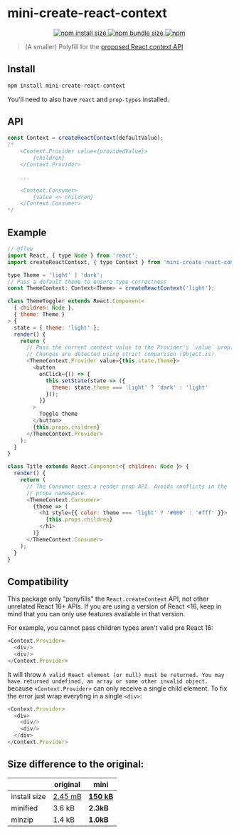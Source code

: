 # mini-create-react-context

<p align="center">
<a href="https://packagephobia.now.sh/result?p=mini-create-react-context">
	<img alt="npm install size" src="https://packagephobia.now.sh/badge?p=mini-create-react-context">
</a>
<a href="https://bundlephobia.com/result?p=mini-create-react-context@latest">
	<img alt="npm bundle size" src="https://img.shields.io/bundlephobia/min/mini-create-react-context/latest.svg?style=flat-square">
</a>
<a href="https://www.npmjs.com/package/mini-create-react-context">
    <img alt="npm" src="https://img.shields.io/npm/v/mini-create-react-context.svg?style=flat-square">
</a>
</p>

> (A smaller) Polyfill for the [proposed React context API](https://github.com/reactjs/rfcs/pull/2)

## Install

```sh
npm install mini-create-react-context
```

You'll need to also have `react` and `prop-types` installed.

## API

```js
const Context = createReactContext(defaultValue);
/*
	<Context.Provider value={providedValue}>
		{children}
	</Context.Provider>

	...

	<Context.Consumer>
		{value => children}
	</Context.Consumer>
*/
```

## Example

```js
// @flow
import React, { type Node } from 'react';
import createReactContext, { type Context } from 'mini-create-react-context';

type Theme = 'light' | 'dark';
// Pass a default theme to ensure type correctness
const ThemeContext: Context<Theme> = createReactContext('light');

class ThemeToggler extends React.Component<
  { children: Node },
  { theme: Theme }
> {
  state = { theme: 'light' };
  render() {
    return (
      // Pass the current context value to the Provider's `value` prop.
      // Changes are detected using strict comparison (Object.is)
      <ThemeContext.Provider value={this.state.theme}>
        <button
          onClick={() => {
            this.setState(state => ({
              theme: state.theme === 'light' ? 'dark' : 'light'
            }));
          }}
        >
          Toggle theme
        </button>
        {this.props.children}
      </ThemeContext.Provider>
    );
  }
}

class Title extends React.Component<{ children: Node }> {
  render() {
    return (
      // The Consumer uses a render prop API. Avoids conflicts in the
      // props namespace.
      <ThemeContext.Consumer>
        {theme => (
          <h1 style={{ color: theme === 'light' ? '#000' : '#fff' }}>
            {this.props.children}
          </h1>
        )}
      </ThemeContext.Consumer>
    );
  }
}
```

## Compatibility

This package only "ponyfills" the `React.createContext` API, not other unrelated React 16+ APIs. If you are using a version of React <16, keep in mind that you can only use features available in that version.

For example, you cannot pass children types aren't valid pre React 16:

```js
<Context.Provider>
  <div/>
  <div/>
</Context.Provider>
```

It will throw `A valid React element (or null) must be returned. You may have returned undefined, an array or some other invalid object.` because `<Context.Provider>` can only receive a single child element. To fix the error just wrap everyting in a single `<div>`:

```js
<Context.Provider>
  <div>
    <div/>
    <div/>
  </div>
</Context.Provider>
```

## Size difference to the original:
|            | original | **mini**
|------------|----------|-----
|install size| [2.45 mB](https://packagephobia.now.sh/result?p=create-react-context) | [**150 kB**](https://packagephobia.now.sh/result?p=mini-create-react-context)
|minified    | 3.6 kB   | **2.3kB**
|minzip      | 1.4 kB   | **1.0kB**
